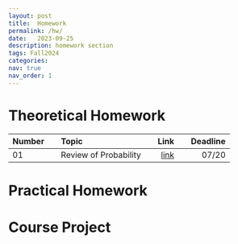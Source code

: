 ```yaml
---
layout: post
title:  Homework
permalink: /hw/
date:   2023-09-25
description: homework section
tags: Fall2024
categories:
nav: true
nav_order: 1
---
```

# Theoretical Homework

| Number | &nbsp; &nbsp; Topic                                                        | Link                                                                                     |  &nbsp; &nbsp; Deadline
| :---- | :--------------------------------------------------------------------- | -----------------------------------------------------------------------------------------------------: | ----------: |
| 01   | &nbsp; &nbsp; Review of Probability &nbsp; &nbsp; | <a href='/assets/Fall2024/HWs/Stoch_HW1_Fall2024.pdf'>link</a> |  &nbsp; &nbsp; 07/20 |




# Practical Homework

<!-- | Number | &nbsp; &nbsp; Topic                                                        | Link                                                                                     |  &nbsp; &nbsp; Deadline
| :---- | :--------------------------------------------------------------------- | -----------------------------------------------------------------------------------------------------: | ----------: |
| 01   | &nbsp; &nbsp; Practical Homework 1 &nbsp; &nbsp; | <a href='/assets/Fall2024/zip/PHW1_SP_2023.zip'>link</a> |  &nbsp; &nbsp; 09/05 |
| 01   | &nbsp; &nbsp; Practical Homework 2 &nbsp; &nbsp; | <a href='/assets/Fall2024/pdf/PHW2_SP_2023.pdf'>link</a> |  &nbsp; &nbsp; 10/08 | -->



# Course Project

<!-- | Number | &nbsp; &nbsp; Topic                                                        | Link                                                                                     |  &nbsp; &nbsp; Deadline
| :---- | :--------------------------------------------------------------------- | -----------------------------------------------------------------------------------------------------: | ----------: |
| 01   | &nbsp; &nbsp; Project &nbsp; &nbsp; | <a href='/assets/Fall2024/zip/Project_SP_2023.zip'>link</a> |  &nbsp; &nbsp; 11/05 | -->

